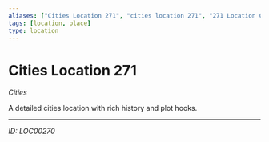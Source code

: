 ```yaml
---
aliases: ["Cities Location 271", "cities location 271", "271 Location Cities"]
tags: [location, place]
type: location
---
```


# Cities Location 271

*Cities*

A detailed cities location with rich history and plot hooks.

---
*ID: LOC00270*